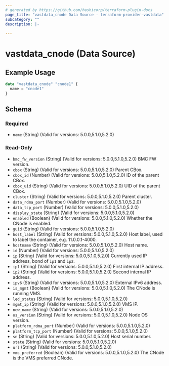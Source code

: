 ```yaml
---
# generated by https://github.com/hashicorp/terraform-plugin-docs
page_title: "vastdata_cnode Data Source - terraform-provider-vastdata"
subcategory: ""
description: |-
  
---
```


# vastdata_cnode (Data Source)



## Example Usage

```terraform
data "vastdata_cnode" "cnode1" {
  name = "cnode1"
}
```

<!-- schema generated by tfplugindocs -->
## Schema

### Required

- `name` (String) (Valid for versions: 5.0.0,5.1.0,5.2.0)

### Read-Only

- `bmc_fw_version` (String) (Valid for versions: 5.0.0,5.1.0,5.2.0) BMC FW version.
- `cbox` (String) (Valid for versions: 5.0.0,5.1.0,5.2.0) Parent CBox.
- `cbox_id` (Number) (Valid for versions: 5.0.0,5.1.0,5.2.0) ID of the parent CBox.
- `cbox_uid` (String) (Valid for versions: 5.0.0,5.1.0,5.2.0) UID of the parent CBox.
- `cluster` (String) (Valid for versions: 5.0.0,5.1.0,5.2.0) Parent cluster.
- `data_rdma_port` (Number) (Valid for versions: 5.0.0,5.1.0,5.2.0)
- `data_tcp_port` (Number) (Valid for versions: 5.0.0,5.1.0,5.2.0)
- `display_state` (String) (Valid for versions: 5.0.0,5.1.0,5.2.0)
- `enabled` (Boolean) (Valid for versions: 5.0.0,5.1.0,5.2.0) Whether the CNode is enabled.
- `guid` (String) (Valid for versions: 5.0.0,5.1.0,5.2.0)
- `host_label` (String) (Valid for versions: 5.0.0,5.1.0,5.2.0) Host label, used to label the container, e.g. 11.0.0.1-4000.
- `hostname` (String) (Valid for versions: 5.0.0,5.1.0,5.2.0) Host name.
- `id` (Number) (Valid for versions: 5.0.0,5.1.0,5.2.0)
- `ip` (String) (Valid for versions: 5.0.0,5.1.0,5.2.0) Currently used IP address, bond of `ip1` and `ip2`.
- `ip1` (String) (Valid for versions: 5.0.0,5.1.0,5.2.0) First internal IP address.
- `ip2` (String) (Valid for versions: 5.0.0,5.1.0,5.2.0) Second internal IP address.
- `ipv6` (String) (Valid for versions: 5.0.0,5.1.0,5.2.0) External IPv6 address.
- `is_mgmt` (Boolean) (Valid for versions: 5.0.0,5.1.0,5.2.0) The CNode is running VMS.
- `led_status` (String) (Valid for versions: 5.0.0,5.1.0,5.2.0)
- `mgmt_ip` (String) (Valid for versions: 5.0.0,5.1.0,5.2.0) VMS IP.
- `new_name` (String) (Valid for versions: 5.0.0,5.1.0,5.2.0)
- `os_version` (String) (Valid for versions: 5.0.0,5.1.0,5.2.0) Node OS version.
- `platform_rdma_port` (Number) (Valid for versions: 5.0.0,5.1.0,5.2.0)
- `platform_tcp_port` (Number) (Valid for versions: 5.0.0,5.1.0,5.2.0)
- `sn` (String) (Valid for versions: 5.0.0,5.1.0,5.2.0) Host serial number.
- `state` (String) (Valid for versions: 5.0.0,5.1.0,5.2.0)
- `url` (String) (Valid for versions: 5.0.0,5.1.0,5.2.0)
- `vms_preferred` (Boolean) (Valid for versions: 5.0.0,5.1.0,5.2.0) The CNode is the VMS preferred CNode.
